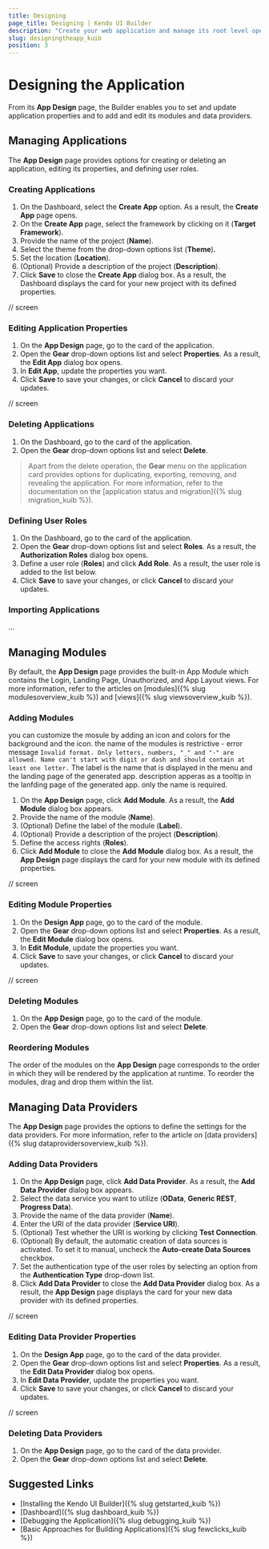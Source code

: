 ```yaml
---
title: Designing
page_title: Designing | Kendo UI Builder
description: "Create your web application and manage its root level operation from the App Design page which is provided by the Kendo UI Builder."
slug: designingtheapp_kuib
position: 3
---
```


# Designing the Application

From its **App Design** page, the Builder enables you to set and update application properties and to add and edit its modules and data providers.  

## Managing Applications

The **App Design** page provides options for creating or deleting an application, editing its properties, and defining user roles.

### Creating Applications

1. On the Dashboard, select the **Create App** option. As a result, the **Create App** page opens.
1. On the **Create App** page, select the framework by clicking on it (**Target Framework**).
1. Provide the name of the project (**Name**).
1. Select the theme from the drop-down options list (**Theme**).
1. Set the location (**Location**).
1. (Optional) Provide a description of the project (**Description**).
1. Click **Save** to close the **Create App** dialog box. As a result, the Dashboard displays the card for your new project with its defined properties.

// screen

### Editing Application Properties

1. On the **App Design** page, go to the card of the application.
1. Open the **Gear** drop-down options list and select **Properties**. As a result, the **Edit App** dialog box opens.
1. In **Edit App**, update the properties you want.
1. Click **Save** to save your changes, or click **Cancel** to discard your updates.

// screen  

### Deleting Applications

1. On the Dashboard, go to the card of the application.
1. Open the **Gear** drop-down options list and select **Delete**.

> Apart from the delete operation, the **Gear** menu on the application card provides options for duplicating, exporting, removing, and revealing the application. For more information, refer to the documentation on the [application status and migration]({% slug migration_kuib %}).

### Defining User Roles

1. On the Dashboard, go to the card of the application.
1. Open the **Gear** drop-down options list and select **Roles**. As a result, the **Authorization Roles** dialog box opens.
1. Define a user role (**Roles**) and click **Add Role**. As a result, the user role is added to the list below.
1. Click **Save** to save your changes, or click **Cancel** to discard your updates.

### Importing Applications

...

## Managing Modules

By default, the **App Design** page provides the built-in App Module which contains the Login, Landing Page, Unauthorized, and App Layout views. For more information, refer to the articles on [modules]({% slug modulesoverview_kuib %}) and [views]({% slug viewsoverview_kuib %}).

### Adding Modules

you can customize the mosule by adding an icon and colors for the background and the icon.
the name of the modules is restrictive - error message `Invalid format. Only letters, numbers, "_" and "-" are allowed. Name can't start with digit or dash and should contain at least one letter.`
The label is the name that is displayed in the menu and the landing page of the generated app.
description apperas as a tooltip in the lanfding page of the generated app.
only the name is required.

1. On the **App Design** page, click **Add Module**. As a result, the **Add Module** dialog box appears.
1. Provide the name of the module (**Name**).
1. (Optional) Define the label of the module (**Label**).
1. (Optional) Provide a description of the project (**Description**).
1. Define the access rights (**Roles**).
1. Click **Add Module** to close the **Add Module** dialog box. As a result, the **App Design** page displays the card for your new module with its defined properties.

// screen

### Editing Module Properties

1. On the **Design App** page, go to the card of the module.
1. Open the **Gear** drop-down options list and select **Properties**. As a result, the **Edit Module** dialog box opens.
1. In **Edit Module**, update the properties you want.
1. Click **Save** to save your changes, or click **Cancel** to discard your updates.

// screen

### Deleting Modules

1. On the **App Design** page, go to the card of the module.
1. Open the **Gear** drop-down options list and select **Delete**.

### Reordering Modules

The order of the modules on the **App Design** page corresponds to the order in which they will be rendered by the application at runtime. To reorder the modules, drag and drop them within the list.

## Managing Data Providers

The **App Design** page provides the options to define the settings for the data providers. For more information, refer to the article on [data providers]({% slug dataprovidersoverview_kuib %}).

### Adding Data Providers

1. On the **App Design** page, click **Add Data Provider**. As a result, the **Add Data Provider** dialog box appears.
1. Select the data service you want to utilize (**OData**, **Generic REST**, **Progress Data**).
1. Provide the name of the data provider (**Name**).
1. Enter the URI of the data provider (**Service URI**).
1. (Optional) Test whether the URI is working by clicking **Test Connection**.
1. (Optional) By default, the automatic creation of data sources is activated. To set it to manual, uncheck the **Auto-create Data Sources** checkbox.
1. Set the authentication type of the user roles by selecting an option from the **Authentication Type** drop-down list.
1. Click **Add Data Provider** to close the **Add Data Provider** dialog box. As a result, the **App Design** page displays the card for your new data provider with its defined properties.

// screen

### Editing Data Provider Properties

1. On the **Design App** page, go to the card of the data provider.
1. Open the **Gear** drop-down options list and select **Properties**. As a result, the **Edit Data Provider** dialog box opens.
1. In **Edit Data Provider**, update the properties you want.
1. Click **Save** to save your changes, or click **Cancel** to discard your updates.

// screen

### Deleting Data Providers

1. On the **App Design** page, go to the card of the data provider.
1. Open the **Gear** drop-down options list and select **Delete**.

## Suggested Links

* [Installing the Kendo UI Builder]({% slug getstarted_kuib %})
* [Dashboard]({% slug dashboard_kuib %})
* [Debugging the Application]({% slug debugging_kuib %})
* [Basic Approaches for Building Applications]({% slug fewclicks_kuib %})
